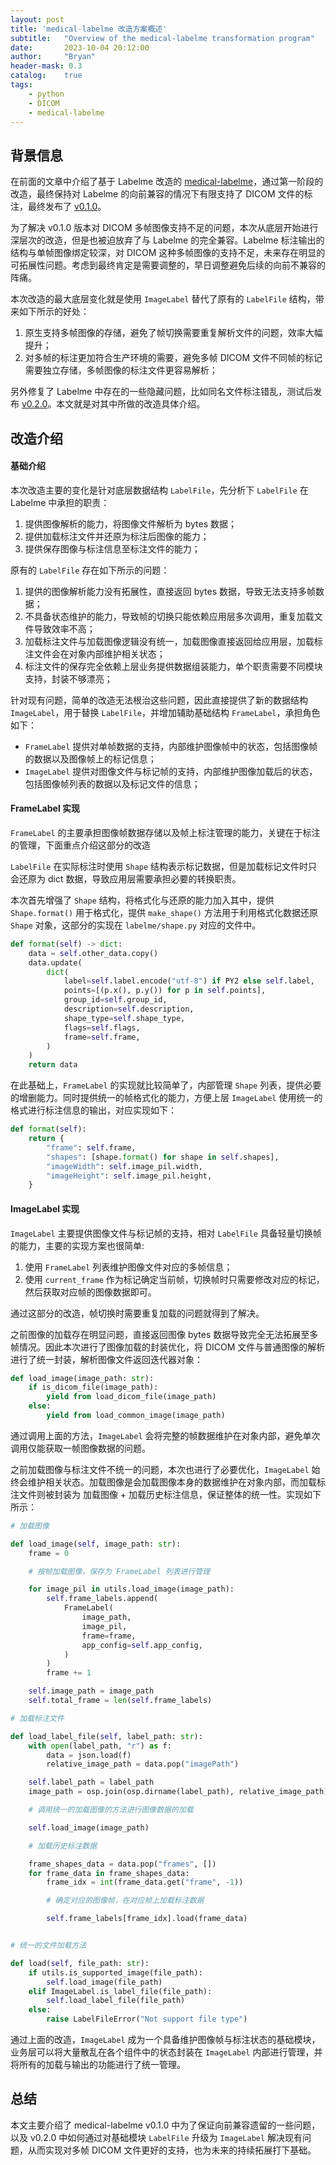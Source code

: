 ```yaml
---
layout: post
title: 'medical-labelme 改造方案概述'
subtitle:   "Overview of the medical-labelme transformation program"
date:       2023-10-04 20:12:00
author:     "Bryan"
header-mask: 0.3
catalog:    true
tags:
    - python
    - DICOM
    - medical-labelme
---
```


## 背景信息
在前面的文章中介绍了基于 Labelme 改造的 [medical-labelme](https://hustyichi.github.io/2023/09/23/medical-labelme/)，通过第一阶段的改造，最终保持对 Labelme 的向前兼容的情况下有限支持了 DICOM 文件的标注，最终发布了 [v0.1.0](https://github.com/hustyichi/medical-labelme/releases/tag/v0.1.0)。

为了解决 v0.1.0 版本对 DICOM 多帧图像支持不足的问题，本次从底层开始进行深层次的改造，但是也被迫放弃了与 Labelme 的完全兼容。Labelme 标注输出的结构与单帧图像绑定较深，对 DICOM 这种多帧图像的支持不足，未来存在明显的可拓展性问题。考虑到最终肯定是需要调整的，早日调整避免后续的向前不兼容的阵痛。

本次改造的最大底层变化就是使用 `ImageLabel` 替代了原有的 `LabelFile` 结构，带来如下所示的好处：

1. 原生支持多帧图像的存储，避免了帧切换需要重复解析文件的问题，效率大幅提升；
2. 对多帧的标注更加符合生产环境的需要，避免多帧 DICOM 文件不同帧的标记需要独立存储，多帧图像的标注文件更容易解析；

另外修复了 Labelme 中存在的一些隐藏问题，比如同名文件标注错乱，测试后发布 [v0.2.0](https://github.com/hustyichi/medical-labelme/releases/tag/v0.2.0)。本文就是对其中所做的改造具体介绍。

## 改造介绍
#### 基础介绍
本次改造主要的变化是针对底层数据结构 `LabelFile`，先分析下 `LabelFile` 在 Labelme 中承担的职责：

1. 提供图像解析的能力，将图像文件解析为 bytes 数据；
2. 提供加载标注文件并还原为标注后图像的能力；
3. 提供保存图像与标注信息至标注文件的能力；

原有的 `LabelFile` 存在如下所示的问题：

1. 提供的图像解析能力没有拓展性，直接返回 bytes 数据，导致无法支持多帧数据；
2. 不具备状态维护的能力，导致帧的切换只能依赖应用层多次调用，重复加载文件导致效率不高；
3. 加载标注文件与加载图像逻辑没有统一，加载图像直接返回给应用层，加载标注文件会在对象内部维护相关状态；
4. 标注文件的保存完全依赖上层业务提供数据组装能力，单个职责需要不同模块支持，封装不够漂亮；

针对现有问题，简单的改造无法根治这些问题，因此直接提供了新的数据结构 `ImageLabel`，用于替换 `LabelFile`，并增加辅助基础结构 `FrameLabel`，承担角色如下：

- `FrameLabel` 提供对单帧数据的支持，内部维护图像帧中的状态，包括图像帧的数据以及图像帧上的标记信息；
-  `ImageLabel` 提供对图像文件与标记帧的支持，内部维护图像加载后的状态，包括图像帧列表的数据以及标记文件的信息；

#### FrameLabel 实现
`FrameLabel` 的主要承担图像帧数据存储以及帧上标注管理的能力，关键在于标注的管理，下面重点介绍这部分的改造

 `LabelFile` 在实际标注时使用 `Shape` 结构表示标记数据，但是加载标记文件时只会还原为 dict 数据，导致应用层需要承担必要的转换职责。

本次首先增强了 `Shape` 结构，将格式化与还原的能力加入其中，提供 `Shape.format()` 用于格式化，提供 `make_shape()` 方法用于利用格式化数据还原 `Shape` 对象，这部分的实现在 `labelme/shape.py` 对应的文件中。

```python
def format(self) -> dict:
    data = self.other_data.copy()
    data.update(
        dict(
            label=self.label.encode("utf-8") if PY2 else self.label,
            points=[(p.x(), p.y()) for p in self.points],
            group_id=self.group_id,
            description=self.description,
            shape_type=self.shape_type,
            flags=self.flags,
            frame=self.frame,
        )
    )
    return data
```

在此基础上，`FrameLabel` 的实现就比较简单了，内部管理 `Shape` 列表，提供必要的增删能力。同时提供统一的帧格式化的能力，方便上层 `ImageLabel` 使用统一的格式进行标注信息的输出，对应实现如下：

```python
def format(self):
    return {
        "frame": self.frame,
        "shapes": [shape.format() for shape in self.shapes],
        "imageWidth": self.image_pil.width,
        "imageHeight": self.image_pil.height,
    }
```

#### ImageLabel 实现
`ImageLabel` 主要提供图像文件与标记帧的支持，相对 `LabelFile` 具备轻量切换帧的能力，主要的实现方案也很简单:

1. 使用 `FrameLabel` 列表维护图像文件对应的多帧信息；
2. 使用 `current_frame` 作为标记确定当前帧，切换帧时只需要修改对应的标记，然后获取对应帧的图像数据即可。

通过这部分的改造，帧切换时需要重复加载的问题就得到了解决。

之前图像的加载存在明显问题，直接返回图像 bytes 数据导致完全无法拓展至多帧情况。因此本次进行了图像加载的封装优化，将 DICOM 文件与普通图像的解析进行了统一封装，解析图像文件返回迭代器对象：

```python
def load_image(image_path: str):
    if is_dicom_file(image_path):
        yield from load_dicom_file(image_path)
    else:
        yield from load_common_image(image_path)
```

通过调用上面的方法，`ImageLabel` 会将完整的帧数据维护在对象内部，避免单次调用仅能获取一帧图像数据的问题。

之前加载图像与标注文件不统一的问题，本次也进行了必要优化，`ImageLabel` 始终会维护相关状态。加载图像是会加载图像本身的数据维护在对象内部，而加载标注文件则被封装为 加载图像 + 加载历史标注信息，保证整体的统一性。实现如下所示：

```python
# 加载图像

def load_image(self, image_path: str):
    frame = 0

    # 按帧加载图像，保存为 FrameLabel 列表进行管理

    for image_pil in utils.load_image(image_path):
        self.frame_labels.append(
            FrameLabel(
                image_path,
                image_pil,
                frame=frame,
                app_config=self.app_config,
            )
        )
        frame += 1

    self.image_path = image_path
    self.total_frame = len(self.frame_labels)

# 加载标注文件

def load_label_file(self, label_path: str):
    with open(label_path, "r") as f:
        data = json.load(f)
        relative_image_path = data.pop("imagePath")

    self.label_path = label_path
    image_path = osp.join(osp.dirname(label_path), relative_image_path)

    # 调用统一的加载图像的方法进行图像数据的加载

    self.load_image(image_path)

    # 加载历史标注数据

    frame_shapes_data = data.pop("frames", [])
    for frame_data in frame_shapes_data:
        frame_idx = int(frame_data.get("frame", -1))

        # 确定对应的图像帧，在对应帧上加载标注数据

        self.frame_labels[frame_idx].load(frame_data)


# 统一的文件加载方法

def load(self, file_path: str):
    if utils.is_supported_image(file_path):
        self.load_image(file_path)
    elif ImageLabel.is_label_file(file_path):
        self.load_label_file(file_path)
    else:
        raise LabelFileError("Not support file type")


```

通过上面的改造，`ImageLabel` 成为一个具备维护图像帧与标注状态的基础模块，业务层可以将大量散乱在各个组件中的状态封装在 `ImageLabel` 内部进行管理，并将所有的加载与输出的功能进行了统一管理。

## 总结
本文主要介绍了 medical-labelme v0.1.0 中为了保证向前兼容遗留的一些问题，以及 v0.2.0 中如何通过对基础模块 `LabelFile` 升级为  `ImageLabel` 解决现有问题，从而实现对多帧 DICOM 文件更好的支持，也为未来的持续拓展打下基础。
